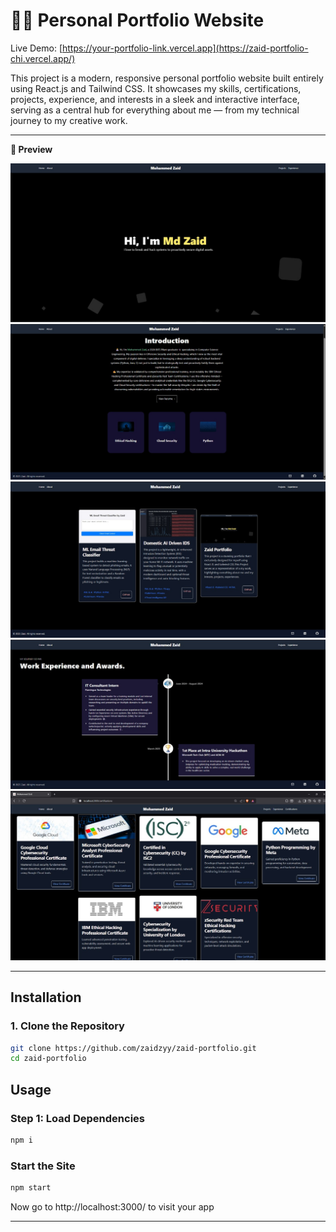 # **🧑‍💻 Personal Portfolio Website**

Live Demo: [https://your-portfolio-link.vercel.app](https://zaid-portfolio-chi.vercel.app/)

This project is a modern, responsive personal portfolio website built entirely using React.js and Tailwind CSS.
It showcases my skills, certifications, projects, experience, and interests in a sleek and interactive interface, serving as a central hub for everything about me — from my technical journey to my creative work.

---

**📸 Preview**

![Portfolio Screenshot](Demo_image.jpg)
![Portfolio Screenshot](Demo_image2.jpg)
![Portfolio Screenshot](Demo_image3.jpg)
![Portfolio Screenshot](Demo_image4.jpg)
![Portfolio Screenshot](cert_image.jpg)

---

## **Installation**

### **1. Clone the Repository**
```bash
git clone https://github.com/zaidzyy/zaid-portfolio.git
cd zaid-portfolio


```

## **Usage**

### **Step 1: Load Dependencies**

```bash
npm i
```

### **Start the Site**

```bash
npm start
```
Now go to http://localhost:3000/ to visit your app

---


